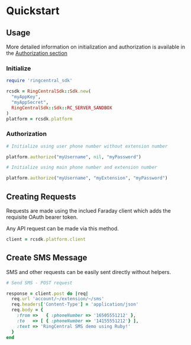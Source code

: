 # Quickstart

## Usage

More detailed information on initialization and authorization is available in the
[Authorization section](usage/authorization/Authorization.md)

### Initialize

```ruby
require 'ringcentral_sdk'

rcsdk = RingCentralSdk::Sdk.new(
  "myAppKey",
  "myAppSecret",
  RingCentralSdk::Sdk::RC_SERVER_SANDBOX
)
platform = rcsdk.platform
```

### Authorization

```ruby
# Initialize using user phone number without extension number

platform.authorize("myUsername", nil, "myPassword")

# Initialize using main phone number and extension number

platform.authorize("myUsername", "myExtension", "myPassword")
```

## Creating Requests

Requests are made using the inclued Faraday client which adds the requisite OAuth bearer token.

Any API request can be made via this method.

```ruby
client = rcsdk.platform.client
```
## Create SMS Message

SMS and other requests can be easily sent directly without helpers.

```ruby
# Send SMS - POST request

response = client.post do |req|
  req.url 'account/~/extension/~/sms'
  req.headers['Content-Type'] = 'application/json'
  req.body = {
    :from =>   { :phoneNumber => '16505551212' },
    :to   => [ { :phoneNumber => '14155551212'} ],
    :text => 'RingCentral SMS demo using Ruby!'
  }
end
```
